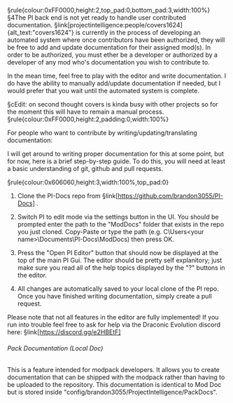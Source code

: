 §rule{colour:0xFF0000,height:2,top_pad:0,bottom_pad:3,width:100%}
§4The PI back end is not yet ready to handle user contributed documentation.
§link[projectintelligence:people/covers1624]{alt_text:"covers1624"} is currently in the process of developing an automated system where once contributors have been authorized, they will be free to add and update documentation for their assigned mod(s). In order to be authorized, you must ether be a developer or authorized by a developer of any mod who's documentation you wish to contribute to.

In the mean time, feel free to play with the editor and write documentation. 
I do have the ability to manually add/update documentation if needed, but I would prefer that you wait until the automated system is complete.

§cEdit: on second thought covers is kinda busy with other projects so for the moment this will have to remain a manual process.  
§rule{colour:0xFF0000,height:2,padding:0,width:100%}

For people who want to contribute by writing/updating/translating documentation:

I will get around to writing proper documentation for this at some point, but for now, here is a brief step-by-step guide.
To do this, you will need at least a basic understanding of git, github and pull requests.

§rule{colour:0x606060,height:3,width:100%,top_pad:0}

1. Clone the PI-Docs repo from §link[https://github.com/brandon3055/PI-Docs].
 
2. Switch PI to edit mode via the settings button in the UI. You should be prompted enter the path to the "ModDocs" folder that exists in the repo you just cloned. Copy-Paste or type the path (e.g. C\Users\<your name>\Documents\PI-Docs\ModDocs) then press OK.

3. Press the "Open PI Editor" button that should now be displayed at the top of the main PI Gui. The editor should be pretty self explanitory; just make sure you read all of the help topics displayed by the "?" buttons in the editor.

4. All changes are automatically saved to your local clone of the PI repo. Once you have finished writing documentation, simply create a pull request.

Please note that not all features in the editor are fully implemented! If you run into trouble feel free to ask for help via the Draconic Evolution discord here: §link[https://discord.gg/e2HBEtF]

###### Pack Documentation (Local Doc)
This is a feature intended for modpack developers. It allows you to create documentation that can be shipped with the modpack rather than having to be uploaded to the repository. This documentation is identical to Mod Doc but is stored inside "config/brandon3055/ProjectIntelligence/PackDocs".
